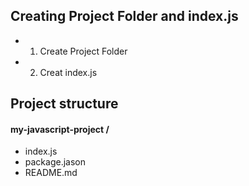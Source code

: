 ## Creating Project Folder and index.js
 * 1. Create Project Folder
 * 2. Creat index.js 

 ## Project structure

 #### my-javascript-project /
 * index.js
 * package.jason
 * README.md 

